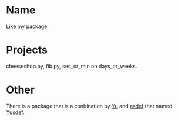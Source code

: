 # Name
Like my package.
# Projects
cheeseshop.py, fib.py, sec_or_min on days_or_weeks.
# Other
There is a package that is a conbination by [Yu](https://test.pypi.org/project/Yu-Mandi.yang/) and [asdef](https://test.pypi.org/project/asdef-manzhou.yang/) that named [Yusdef](https://test.pypi.org/project/Yusdef/).
